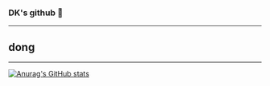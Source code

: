 ### DK's github 👋

---

## dong

---

[![Anurag's GitHub stats](https://github-readme-stats.vercel.app/api?username=kangdk95)](https://github.com/anuraghazra/github-readme-stats)

<!--
**kangdk95/kangdk95** is a ✨ _special_ ✨ repository because its `README.md` (this file) appears on your GitHub profile.

Here are some ideas to get you started:

- 🔭 I’m currently working on ...
- 🌱 I’m currently learning ...
- 👯 I’m looking to collaborate on ...
- 🤔 I’m looking for help with ...
- 💬 Ask me about ...
- 📫 How to reach me: ...
- 😄 Pronouns: ...
- ⚡ Fun fact: ...
-->

